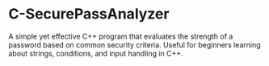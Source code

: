 # C-SecurePassAnalyzer
A simple yet effective C++ program that evaluates the strength of a password based on common security criteria. Useful for beginners learning about strings, conditions, and input handling in C++.
